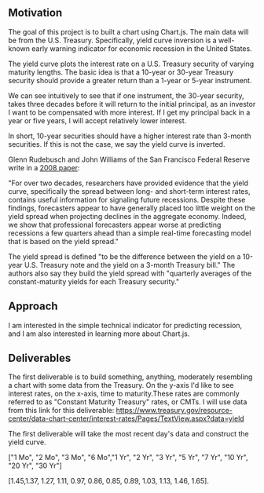 ## Motivation

The goal of this project is to built a chart using Chart.js. The main data will be from the U.S. Treasury. Specifically, yield curve inversion is a well-known early warning indicator for economic recession in the United States.

The yield curve plots the interest rate on a U.S. Treasury security of varying maturity lengths. The basic idea is that a 10-year or 30-year Treasury security should provide a greater return than a 1-year or 5-year instrument.

We can see intuitively to see that if one instrument, the 30-year security, takes three decades before it will return to the initial principal, as an investor I want to be compensated with more interest. If I get my principal back in a year or five years, I will accept relatively lower interest.

In short, 10-year securities should have a higher interest rate than 3-month securities. If this is not the case, we say the yield curve is inverted.

Glenn Rudebusch and John Williams of the San Francisco Federal Reserve write in a [2008 paper](https://www.frbsf.org/economic-research/files/wp07-16bk.pdf):

"For over two decades, researchers have provided evidence that the yield curve, specifically the spread between long- and short-term interest rates, contains useful information for signaling future recessions. Despite these findings, forecasters appear to have generally placed too little weight on the yield spread when projecting declines in the aggregate economy. Indeed, we show that professional forecasters appear worse at predicting recessions a few quarters ahead than a simple real-time forecasting model that is based on the yield spread."

The yield spread is defined "to be the difference between the yield on a 10-year U.S. Treasury note and the yield on a 3-month Treasury bill." The authors also say they build the yield spread with "quarterly averages of the constant-maturity yields for each Treasury security."

## Approach

I am interested in the simple technical indicator for predicting recession, and I am also interested in learning more about Chart.js.

## Deliverables

The first deliverable is to build something, anything, moderately resembling a chart with some data from the Treasury. On the y-axis I'd like to see interest rates, on the x-axis, time to maturity.These rates are commonly referred to as "Constant Maturity Treasury" rates, or CMTs. I will use data from this link for this deliverable: https://www.treasury.gov/resource-center/data-chart-center/interest-rates/Pages/TextView.aspx?data=yield

The first deliverable will take the most recent day's data and construct the yield curve.

["1 Mo", "2 Mo", "3 Mo", "6 Mo","1 Yr", "2 Yr", "3 Yr", "5 Yr", "7 Yr", "10 Yr", "20 Yr", "30 Yr"]

[1.45,1.37, 1.27, 1.11, 0.97, 0.86, 0.85, 0.89, 1.03, 1.13, 1.46, 1.65].
